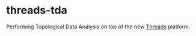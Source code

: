 # threads-tda
Performing Topological Data Analysis on top of the new [Threads](https://www.threads.net/) platform.
